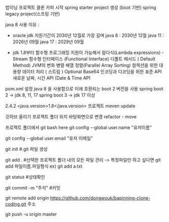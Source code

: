 밥이닝 프로젝트 클론 카피 시작
spring starter project 생성 (boot 기반)
spring legacy project(스프링 기반)

java 8 사용
이유 : 
 - oracle jdk 지원기간이 2030년 12월로 가장 길며
java 8 : 2030년 12월
java 11 : 2026년 09월
java 17 : 2029년 09월

 - jdk 1.8부터 함수형 프로그래밍 지원이 가능해서
람다식(Lambda expressions) - Stream
함수형 인터페이스 (Functional Interface)
디폴트 메서드 ( Default Method)
JVM의 변화
병렬 배열 정렬(Parallel Array Sorting)
컬렉션을 위한 대용량 데이터 처리 ( 스트림 )
Optional
Base64 인코딩과 디코딩을 위한 표준 API
새로운 날짜, 시간 API (Date & Time API

pom.xml 설정
java 8 을 사용함으로 이에 호환되는 boot 2 버전을 사용
spring boot 2 -> jdk 8, 11, 17
spring boot 3 -> jdk 17 이상

<version>2.4.2</version>
<java.version>1.8</java.version>
프로젝트 meven update

깃허브 올리기
프로젝트 폴더 위치 바탕화면으로 변경
refactor - move 

프로젝트 폴더에서 git bash here
git config --global user.name "유저이름"

git config --global user.email "유저 이메일"

git init      #.git 파일 생성

git add .     #선택한 프로젝트 폴더 내의 모든 파일 관리
		-> 특정파일만 하고 싶다면  git add 파일이름.파일형식  ex) git add a.txt

git status    #상태확인

git commit -m "주석"     #커밋

git remote add origin https://github.com/dongwouk/bapinning-clone-coding.git 주소

git push -u origin master



